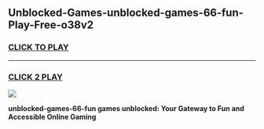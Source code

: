 
## Unblocked-Games-unblocked-games-66-fun-Play-Free-o38v2
<h3>
<a href="https://premium76.site?title=unblocked-games-66-fun&ref=17A">CLICK TO PLAY</a></h3>
<hr>

<h3>
<a href="https://premium76.site?title=unblocked-games-66-fun&ref=17A">CLICK 2 PLAY</a>
  
</h3>

<a href="https://premium76.site?title=unblocked-games-66-fun&ref=17A"><img src="https://clearcache.store/games.png"></a>


**unblocked-games-66-fun games unblocked: Your Gateway to Fun and Accessible Online Gaming**
